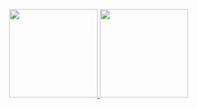<div>  
  <a href="https://github.com/lucascioletti">
  <img height="160cm" src="https://github-readme-stats.vercel.app/api?username=lucascioletti&show_icons=true&theme=dark">
  <img height="160cm" src="https://github-readme-stats.vercel.app/api?username=lucascioletti&show=reviews,discussions_started,discussions_answered,prs_merged,prs_merged_percentage">
</div>
